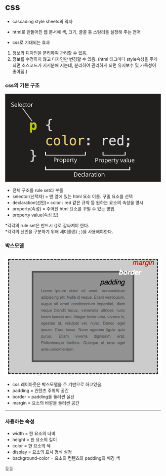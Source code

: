 # css

* cascading style sheets의 약자
* html로 만들어진 웹 문서에 색, 크기, 글꼴 등 스탕리을 설정해 주는 언어

* css로 기대되는 효과
1. 정보와 디자인을 분리하여 관리할 수 있음.
2. 정보를 수정하지 않고 디자인만 변경할 수 있음.
(html 태그마다 style속성을 주게 되면 소스코드가 지저분해 지는데, 분리하여 관리하게 되면 유지보수 및 가독성이 좋아짐.)

### css의 기본 구조
<img src=./css.png>

- 전체 구조를 rule set라 부름
- selector(선택자) = 맨 앞에 있는 html 요소 이름. 꾸밀 요소를 선택
- declaration(선언)= color : red 같은 규칙 등 원하는 요소의 속성을 명시
- property(속성) = 주어진 html 요소를 꾸밀 수 있는 방법.
- property value(속성 값) 

*각각의 rule set은 반드시 {}로 감싸져야 한다. <br>
*각각의 선언을 구분하기 위해 세미콜론( ; )을 사용해야한다.

### 박스모델
<img src=./box-model.png>

 - css 레이아웃은 박스모델을 주 기반으로 하고있음.
 - padding = 컨텐츠 주위의 공간
 - border = padding을 둘러싼 실선
 - margin = 요소의 바깥을 둘러싼 공간


 ---
 ### 사용하는 속성

 - width = 한 요소의 너비
 - height = 한 요소의 길이
 - color = 한 요소의 색
 - display = 요소의 표시 형식 설정
 - background-color = 요소의 컨텐츠와 padding의 배경 색

 등등